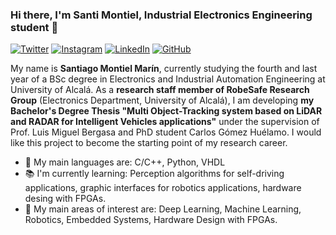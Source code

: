 ### Hi there, I'm Santi Montiel, Industrial Electronics Engineering student 👋

<!--
**SantiMontiel/SantiMontiel** is a ✨ _special_ ✨ repository because its `README.md` (this file) appears on your GitHub profile.

Here are some ideas to get you started:

- 🔭 I’m currently working on ...
- 🌱 I’m currently learning ...
- 👯 I’m looking to collaborate on ...
- 🤔 I’m looking for help with ...
- 💬 Ask me about ...
- 📫 How to reach me: ...
- 😄 Pronouns: ...
- ⚡ Fun fact: ...
-->

[![Twitter](https://img.shields.io/badge/twitter-%230077B5.svg?&style=for-the-badge&logo=twitter&logoColor=white&color=00acee)](https://twitter.com/SantiMntl)
[![Instagram](https://img.shields.io/badge/Instagram-E4405F?style=for-the-badge&logo=instagram&logoColor=white)](https://instagram.com/santimntl)
[![LinkedIn](https://img.shields.io/badge/LinkedIn-0077B5?style=for-the-badge&logo=linkedin&logoColor=white)](https://www.linkedin.com/in/santiago-montiel-mar%C3%ADn-07401b19b/)
[![GitHub](https://img.shields.io/badge/GitHub-4C4C4C?style=for-the-badge&logo=github&logoColor=white)](https://github.com/SantiMontiel)

My name is **Santiago Montiel Marín**, currently studying the fourth and last year of a BSc degree in Electronics and Industrial Automation Engineering at University of Alcalá. As a **research staff member of RobeSafe Research Group** (Electronics Department, University of Alcalá), I am developing **my Bachelor's Degree Thesis "Multi Object-Tracking system based on LiDAR and RADAR for Intelligent Vehicles applications"** under the supervision of Prof. Luis Miguel Bergasa and PhD student Carlos Gómez Huélamo. I would like this project to become the starting point of my research career. 

- 👾 My main languages are: C/C++, Python, VHDL
- 📚 I'm currently learning: Perception algorithms for self-driving applications, graphic interfaces for robotics applications, hardware desing with FPGAs.
- 🤔 My main areas of interest are: Deep Learning, Machine Learning, Robotics, Embedded Systems, Hardware Design with FPGAs.
